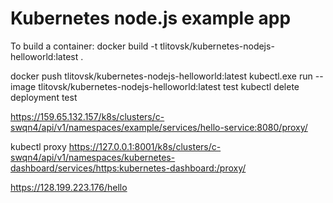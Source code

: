 # Kubernetes node.js example app

To build a container:
docker build -t tlitovsk/kubernetes-nodejs-helloworld:latest .

docker push tlitovsk/kubernetes-nodejs-helloworld:latest
kubectl.exe run  --image tlitovsk/kubernetes-nodejs-helloworld:latest test
kubectl delete deployment test




https://159.65.132.157/k8s/clusters/c-swqn4/api/v1/namespaces/example/services/hello-service:8080/proxy/

kubectl proxy
https://127.0.0.1:8001/k8s/clusters/c-swqn4/api/v1/namespaces/kubernetes-dashboard/services/https:kubernetes-dashboard:/proxy/

https://128.199.223.176/hello
